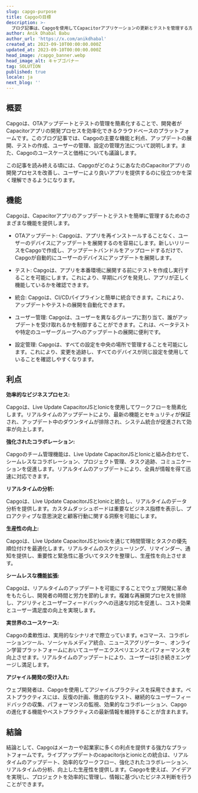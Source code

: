 ```yaml
---
slug: capgo-purpose
title: Capgoの目標
description: >-
  ブログ記事は、Capgoを使用してCapacitorアプリケーションの更新とテストを管理する方法について、開発者のための包括的なガイドとして説明されるべきです。
author: Anik Dhabal Babu
author_url: 'https://x.com/anikdhabal'
created_at: 2023-09-10T00:00:00.000Z
updated_at: 2023-09-10T00:00:00.000Z
head_image: /capgo_banner.webp
head_image_alt: キャプゴバナー
tag: SOLUTION
published: true
locale: ja
next_blog: ''
---
```


## 概要

Capgoは、OTAアップデートとテストの管理を簡素化することで、開発者がCapacitorアプリの開発プロセスを効率化できるクラウドベースのプラットフォームです。このブログ記事では、Capgoの主要な機能と利点、アップデートの展開、テストの作成、ユーザーの管理、設定の管理方法について説明します。また、Capgoのユースケースと価格についても議論します。

この記事を読み終える頃には、CapgoがどのようにあなたのCapacitorアプリの開発プロセスを改善し、ユーザーにより良いアプリを提供するのに役立つかを深く理解できるようになります。

## 機能

Capgoは、Capacitorアプリのアップデートとテストを簡単に管理するためのさまざまな機能を提供します。

* OTAアップデート: Capgoは、アプリを再インストールすることなく、ユーザーのデバイスにアップデートを展開するのを容易にします。新しいリリースをCapgoで作成し、アップデートバンドルをアップロードするだけで、Capgoが自動的にユーザーのデバイスにアップデートを展開します。

* テスト: Capgoは、アプリを本番環境に展開する前にテストを作成し実行することを可能にします。これにより、早期にバグを発見し、アプリが正しく機能しているかを確認できます。

* 統合: Capgoは、CI/CDパイプラインと簡単に統合できます。これにより、アップデートやテストの展開を自動化できます。

* ユーザー管理: Capgoは、ユーザーを異なるグループに割り当て、誰がアップデートを受け取れるかを制御することができます。これは、ベータテストや特定のユーザーグループへのアップデートの展開に便利です。

* 設定管理: Capgoは、すべての設定を中央の場所で管理することを可能にします。これにより、変更を追跡し、すべてのデバイスが同じ設定を使用していることを確認しやすくなります。

## 利点

**効率的なビジネスプロセス:** 

Capgoは、Live Update CapacitorJSとIonicを使用してワークフローを簡素化します。リアルタイムのアップデートにより、最新の機能とセキュリティが保証され、アップデート中のダウンタイムが排除され、システム統合が促進されて効率が向上します。

**強化されたコラボレーション:** 

Capgoのチーム管理機能は、Live Update CapacitorJSとIonicと組み合わせて、シームレスなコラボレーション、プロジェクト管理、タスク追跡、コミュニケーションを促進します。リアルタイムのアップデートにより、全員が情報を得て迅速に対応できます。

**リアルタイムの分析:** 

Capgoは、Live Update CapacitorJSとIonicと統合し、リアルタイムのデータ分析を提供します。カスタムダッシュボードは重要なビジネス指標を表示し、プロアクティブな意思決定と顧客行動に関する洞察を可能にします。

**生産性の向上:**

Capgoは、Live Update CapacitorJSとIonicを通じて時間管理とタスクの優先順位付けを最適化します。リアルタイムのスケジューリング、リマインダー、通知を提供し、重要性と緊急性に基づいてタスクを整理し、生産性を向上させます。

**シームレスな機能拡張:** 

Capgoは、リアルタイムのアップデートを可能にすることでウェブ開発に革命をもたらし、開発者の時間と労力を節約します。複雑な再展開プロセスを排除し、アジリティとユーザーフィードバックへの迅速な対応を促進し、コスト効果とユーザー満足度の向上を実現します。

**実世界のユースケース:**

Capgoの柔軟性は、実用的なシナリオで際立っています。eコマース、コラボレーションツール、ソーシャルメディア統合、ニュースアグリゲーター、オンライン学習プラットフォームにおいてユーザーエクスペリエンスとパフォーマンスを向上させます。リアルタイムのアップデートにより、ユーザーは引き続きエンゲージし満足します。

**アジャイル開発の受け入れ:** 

ウェブ開発者は、Capgoを使用してアジャイルプラクティスを採用できます。ベストプラクティスには、反復の計画、徹底的なテスト、継続的なユーザーフィードバックの収集、パフォーマンスの監視、効果的なコラボレーション、Capgoの進化する機能やベストプラクティスの最新情報を維持することが含まれます。

## 結論

結論として、Capgoはメーカーや起業家に多くの利点を提供する強力なプラットフォームです。ライブアップデートのcapacitorjsとionicとの統合は、リアルタイムのアップデート、効率的なワークフロー、強化されたコラボレーション、リアルタイムの分析、向上した生産性を提供します。Capgoを使えば、アイデアを実現し、プロジェクトを効率的に管理し、情報に基づいたビジネス判断を行うことができます。